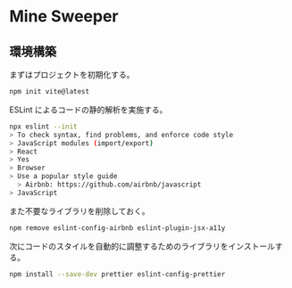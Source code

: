 # Mine Sweeper

## 環境構築

まずはプロジェクトを初期化する。

```bash
npm init vite@latest
```

ESLint によるコードの静的解析を実施する。

```bash
npx eslint --init
> To check syntax, find problems, and enforce code style
> JavaScript modules (import/export)
> React
> Yes
> Browser
> Use a popular style guide
  > Airbnb: https://github.com/airbnb/javascript
> JavaScript
```

また不要なライブラリを削除しておく。

```bash
npm remove eslint-config-airbnb eslint-plugin-jsx-a11y
```

次にコードのスタイルを自動的に調整するためのライブラリをインストールする。

```bash
npm install --save-dev prettier eslint-config-prettier
```
